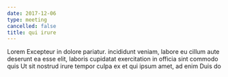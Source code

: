 ```yaml
---
date: 2017-12-06
type: meeting
cancelled: false
title: qui irure
---
```

Lorem Excepteur in dolore pariatur. incididunt veniam, labore eu cillum aute deserunt ea esse elit, laboris cupidatat exercitation in officia sint commodo quis Ut sit nostrud irure tempor culpa ex et qui ipsum amet, ad enim Duis do